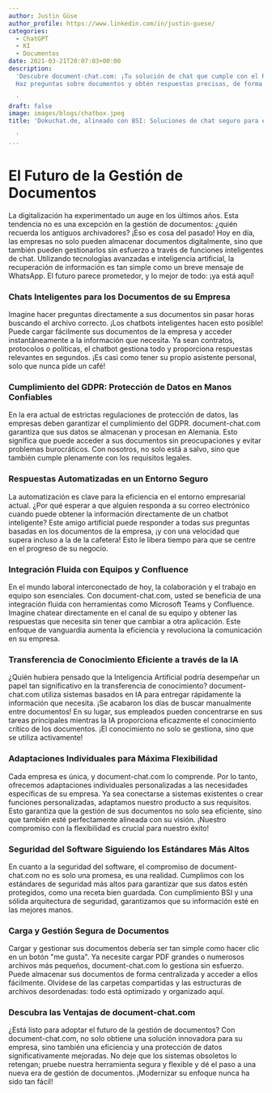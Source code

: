 ```yaml
---
author: Justin Güse
author_profile: https://www.linkedin.com/in/justin-guese/
categories:
  - ChatGPT
  - KI
  - Documentos
date: 2021-03-21T20:07:03+00:00
description:
  'Descubre document-chat.com: ¡Tu solución de chat que cumple con el RGPD!
  Haz preguntas sobre documentos y obtén respuestas precisas, de forma segura y eficiente.

  '
draft: false
image: images/blogs/chatbox.jpeg
title: 'Dokuchat.de, alineado con BSI: Soluciones de chat seguro para empresas

  '
---
```


# El Futuro de la Gestión de Documentos

La digitalización ha experimentado un auge en los últimos años. Esta tendencia no es una excepción en la gestión de documentos: ¿quién recuerda los antiguos archivadores? ¡Eso es cosa del pasado! Hoy en día, las empresas no solo pueden almacenar documentos digitalmente, sino que también pueden gestionarlos sin esfuerzo a través de funciones inteligentes de chat. Utilizando tecnologías avanzadas e inteligencia artificial, la recuperación de información es tan simple como un breve mensaje de WhatsApp. El futuro parece prometedor, y lo mejor de todo: ¡ya está aquí!

### Chats Inteligentes para los Documentos de su Empresa

Imagine hacer preguntas directamente a sus documentos sin pasar horas buscando el archivo correcto. ¡Los chatbots inteligentes hacen esto posible! Puede cargar fácilmente sus documentos de la empresa y acceder instantáneamente a la información que necesita. Ya sean contratos, protocolos o políticas, el chatbot gestiona todo y proporciona respuestas relevantes en segundos. ¡Es casi como tener su propio asistente personal, solo que nunca pide un café!

### Cumplimiento del GDPR: Protección de Datos en Manos Confiables

En la era actual de estrictas regulaciones de protección de datos, las empresas deben garantizar el cumplimiento del GDPR. document-chat.com garantiza que sus datos se almacenan y procesan en Alemania. Esto significa que puede acceder a sus documentos sin preocupaciones y evitar problemas burocráticos. Con nosotros, no solo está a salvo, sino que también cumple plenamente con los requisitos legales.

### Respuestas Automatizadas en un Entorno Seguro

La automatización es clave para la eficiencia en el entorno empresarial actual. ¿Por qué esperar a que alguien responda a su correo electrónico cuando puede obtener la información directamente de un chatbot inteligente? Este amigo artificial puede responder a todas sus preguntas basadas en los documentos de la empresa, ¡y con una velocidad que supera incluso a la de la cafetera! Esto le libera tiempo para que se centre en el progreso de su negocio.

### Integración Fluida con Equipos y Confluence

En el mundo laboral interconectado de hoy, la colaboración y el trabajo en equipo son esenciales. Con document-chat.com, usted se beneficia de una integración fluida con herramientas como Microsoft Teams y Confluence. Imagine chatear directamente en el canal de su equipo y obtener las respuestas que necesita sin tener que cambiar a otra aplicación. Este enfoque de vanguardia aumenta la eficiencia y revoluciona la comunicación en su empresa.

### Transferencia de Conocimiento Eficiente a través de la IA

¿Quién hubiera pensado que la Inteligencia Artificial podría desempeñar un papel tan significativo en la transferencia de conocimiento? document-chat.com utiliza sistemas basados en IA para entregar rápidamente la información que necesita. ¡Se acabaron los días de buscar manualmente entre documentos! En su lugar, sus empleados pueden concentrarse en sus tareas principales mientras la IA proporciona eficazmente el conocimiento crítico de los documentos. ¡El conocimiento no solo se gestiona, sino que se utiliza activamente!

### Adaptaciones Individuales para Máxima Flexibilidad

Cada empresa es única, y document-chat.com lo comprende. Por lo tanto, ofrecemos adaptaciones individuales personalizadas a las necesidades específicas de su empresa. Ya sea conectarse a sistemas existentes o crear funciones personalizadas, adaptamos nuestro producto a sus requisitos. Esto garantiza que la gestión de sus documentos no solo sea eficiente, sino que también esté perfectamente alineada con su visión. ¡Nuestro compromiso con la flexibilidad es crucial para nuestro éxito!

### Seguridad del Software Siguiendo los Estándares Más Altos

En cuanto a la seguridad del software, el compromiso de document-chat.com no es solo una promesa, es una realidad. Cumplimos con los estándares de seguridad más altos para garantizar que sus datos estén protegidos, como una receta bien guardada. Con cumplimiento BSI y una sólida arquitectura de seguridad, garantizamos que su información esté en las mejores manos.

### Carga y Gestión Segura de Documentos

Cargar y gestionar sus documentos debería ser tan simple como hacer clic en un botón "me gusta". Ya necesite cargar PDF grandes o numerosos archivos más pequeños, document-chat.com lo gestiona sin esfuerzo. Puede almacenar sus documentos de forma centralizada y acceder a ellos fácilmente. Olvídese de las carpetas compartidas y las estructuras de archivos desordenadas: todo está optimizado y organizado aquí.

### Descubra las Ventajas de document-chat.com

¿Está listo para adoptar el futuro de la gestión de documentos? Con document-chat.com, no solo obtiene una solución innovadora para su empresa, sino también una eficiencia y una protección de datos significativamente mejoradas. No deje que los sistemas obsoletos lo retengan; pruebe nuestra herramienta segura y flexible y dé el paso a una nueva era de gestión de documentos. ¡Modernizar su enfoque nunca ha sido tan fácil!
